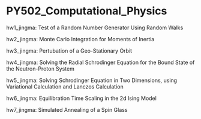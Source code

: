  # PY502_Computational_Physics

hw1_jingma: Test of a Random Number Generator Using Random Walks

hw2_jingma: Monte Carlo Integration for Moments of Inertia

hw3_jingma: Pertubation of a Geo-Stationary Orbit
  
hw4_jingma: Solving the Radial Schrodinger Equation for the Bound State of the Neutron-Proton System

hw5_jingma: Solving Schrodinger Equation in Two Dimensions, using Variational Calculation and Lanczos Calculation

hw6_jingma: Equilibration Time Scaling in the 2d Ising Model

hw7_jingma: Simulated Annealing of a Spin Glass
